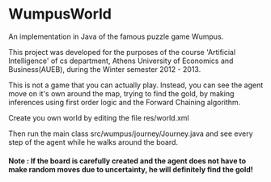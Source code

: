 WumpusWorld
===========

An implementation in Java of the famous puzzle game Wumpus.

This project was developed for the purposes of the course 'Artificial Intelligence' of cs department, Athens University of Economics and Business(AUEB), during the Winter semester 2012 - 2013.

This is not a game that you can actually play. Instead, you can see the agent move on it's own around the map, trying to find the gold, by making inferences using first order logic and the Forward Chaining algorithm.

Create you own world by editing the file res/world.xml

Then run the main class src/wumpus/journey/Journey.java and see every step of the agent while he walks around the board.


#### Note : If the board is carefully created and the agent does not have to make random moves due to uncertainty, he will definitely find the gold!
